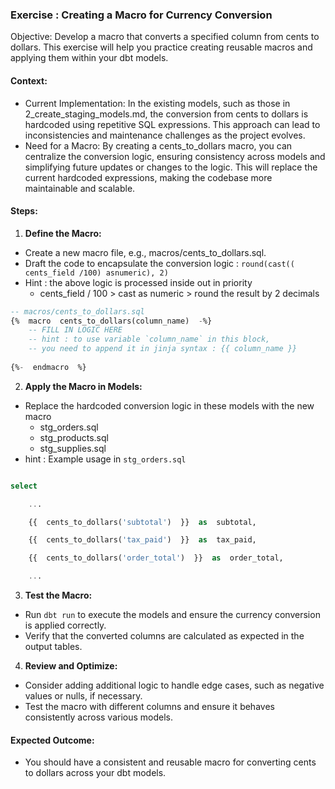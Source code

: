 ### Exercise : Creating a Macro for Currency Conversion

Objective: Develop a macro that converts a specified column from cents to dollars. This exercise will help you practice creating reusable macros and applying them within your dbt models.

#### Context:

- Current Implementation: In the existing models, such as those in 2_create_staging_models.md, the conversion from cents to dollars is hardcoded using repetitive SQL expressions. This approach can lead to inconsistencies and maintenance challenges as the project evolves.
- Need for a Macro: By creating a cents_to_dollars macro, you can centralize the conversion logic, ensuring consistency across models and simplifying future updates or changes to the logic. This will replace the current hardcoded expressions, making the codebase more maintainable and scalable.

#### Steps:

1. **Define the Macro:**

- Create a new macro file, e.g., macros/cents_to_dollars.sql.
- Draft the code to encapsulate the conversion logic : `round(cast(( cents_field /100) asnumeric), 2)`
- Hint : the above logic is processed inside out in priority
  - cents_field / 100 > cast  as numeric > round the result by 2 decimals

```sql
-- macros/cents_to_dollars.sql
{%  macro  cents_to_dollars(column_name)  -%}
	-- FILL IN LOGIC HERE
	-- hint : to use variable `column_name` in this block, 
	-- you need to append it in jinja syntax : {{ column_name }}
   
{%-  endmacro  %}

```

2. **Apply the Macro in Models:**

- Replace the hardcoded conversion logic in these models with the new macro
  - stg_orders.sql
  - stg_products.sql
  - stg_supplies.sql
- hint : Example usage in `stg_orders.sql`

```sql

select

    ...

    {{  cents_to_dollars('subtotal')  }}  as  subtotal,

    {{  cents_to_dollars('tax_paid')  }}  as  tax_paid,

    {{  cents_to_dollars('order_total')  }}  as  order_total,

    ...

```

3. **Test the Macro:**

- Run `dbt run` to execute the models and ensure the currency conversion is applied correctly.
- Verify that the converted columns are calculated as expected in the output tables.

4. **Review and Optimize:**

- Consider adding additional logic to handle edge cases, such as negative values or nulls, if necessary.
- Test the macro with different columns and ensure it behaves consistently across various models.

#### Expected Outcome:

- You should have a consistent and reusable macro for converting cents to dollars across your dbt models.
